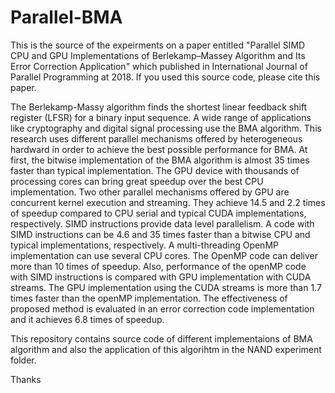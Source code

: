 # Parallel-BMA

This is the source of the expeirments on a paper entitled "Parallel SIMD CPU and GPU Implementations of Berlekamp–Massey Algorithm and Its Error Correction Application" which published in International Journal of Parallel Programming at 2018. If you used this source code, please cite this paper.

The Berlekamp-Massy algorithm finds the shortest linear feedback shift register (LFSR) for a binary input sequence.  A wide range of
applications like cryptography and digital signal processing use the BMA algorithm.  This research uses different parallel mechanisms offered by heterogeneous hardward in order to achieve the best possible performance for BMA.  At first, the bitwise implementation of the BMA algorithm is almost 35 times faster than typical implementation.  The GPU device with thousands of processing cores can bring great speedup over the best CPU implementation.  Two other parallel mechanisms offered by GPU are concurrent kernel execution and streaming.  They achieve 14.5 and 2.2 times of speedup compared to CPU serial and typical CUDA implementations, respectively.  SIMD instructions provide data level parallelism.  A code with SIMD instructions can be 4.6 and 35 times faster than a bitwise CPU and typical implementations, respectively.  A multi-threading OpenMP implementation can use several CPU cores.  The OpenMP code can deliver more than 10 times of speedup.  Also, performance of the openMP code with SIMD instructions is compared with GPU implementation with CUDA streams.  The GPU implementation using the CUDA streams is more than 1.7 times faster than the openMP implementation.  The effectiveness of proposed method is evaluated in an error correction code implementation and it achieves 6.8 times of speedup.

This repository contains source code of different implementaions of BMA algorithm and also the application of this algorihtm in the NAND experiment folder. 

Thanks
